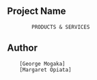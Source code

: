 


## Project Name 
            PRODUCTS & SERVICES
            
## Author
        [George Mogaka]
        [Margaret Opiata]

